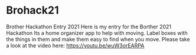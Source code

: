 # Brohack21
Brother Hackathon Entry 2021
Here is my entry for the Borther 2021 Hackathon 
Its a home organizer app to help with moving. Label boxes with the things in them and make them easy to find when you move.
 Please take a look at the video here:  https://youtu.be/wuW3orEARPA
 
